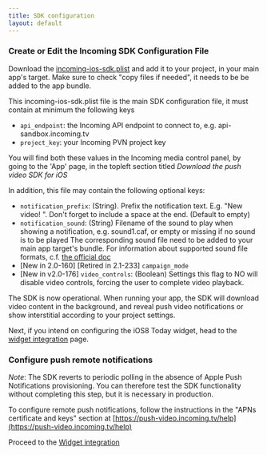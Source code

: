 ```yaml
---
title: SDK configuration
layout: default 
---
```


### Create or Edit the Incoming SDK Configuration File ###


Download the [incoming-ios-sdk.plist](./incoming-ios-sdk.plist) and add it to your project, in your main app's target. Make sure to check "copy files if needed", it needs to be be added to the app bundle. 

This incoming-ios-sdk.plist file is the main SDK configuration file, it must contain at minimum the following keys

 * `api_endpoint`: the Incoming API endpoint to connect to, e.g. api-sandbox.incoming.tv
 * `project_key`: your Incoming PVN project key

You will find both these values in the Incoming media control panel, by going to the 'App' page, in the top­left section titled _Download the push video SDK for iOS_

In addition, this file may contain the following optional keys:

  * `notification_prefix`: (String). Prefix the notification text. E.g. "New video! ". Don't forget to include a space at the end. (Default to empty)
  * `notification_sound`: (String) Filename of the sound to play when showing a notification, e.g. sound1.caf, or empty or missing if no sound is to be played 
	The corresponding sound file need to be added to your main app target's bundle. For information about 
	supported sound file formats, c.f. [the official doc](https://developer.apple.com/library/ios/documentation/NetworkingInternet/Conceptual/RemoteNotificationsPG/Chapters/IPhoneOSClientImp.html#//apple_ref/doc/uid/TP40008194-CH103-SW6) 
  * [New in 2.0-160] [Retired in 2.1-233] `campaign_mode`	
  * [New in v2.0-176] `video_controls`: (Boolean) Settings this flag to NO will disable video controls, forcing the user to complete video playback. 

The SDK is now operational. When running your app, the SDK will download video content in the background, and reveal push video notifications or show interstitial according to your project settings.  

Next, if you intend on configuring the iOS8 Today widget, head to the [widget integration](./widget-integration.html) page. 

### Configure push remote notifications ### 

*Note*: The SDK reverts to periodic polling in the absence of Apple Push Notifications provisioning. You 
can therefore test the SDK functionality without completing this step, but it is necessary in production. 

To configure remote push notifications, follow the instructions in the "APNs certificate and keys" section
at [https://push-video.incoming.tv/help](https://push-video.incoming.tv/help)


Proceed to the [Widget integration](./widget-integration.html)


